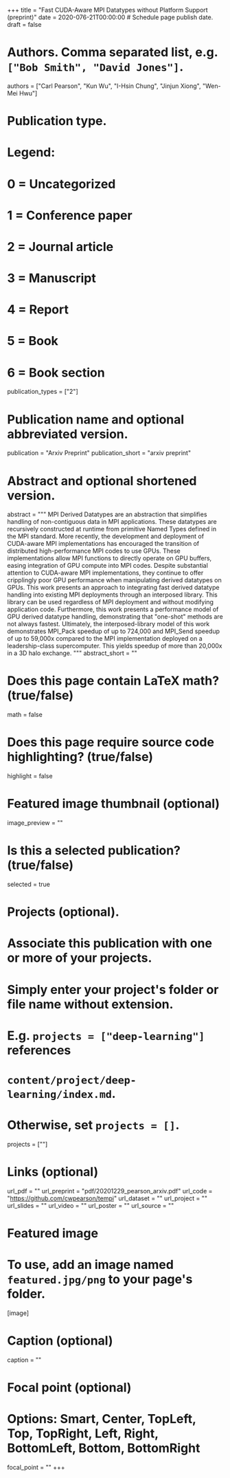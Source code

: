 +++
title = "Fast CUDA-Aware MPI Datatypes without Platform Support (preprint)"
date = 2020-076-21T00:00:00  # Schedule page publish date.
draft = false

# Authors. Comma separated list, e.g. `["Bob Smith", "David Jones"]`.
authors = ["Carl Pearson", "Kun Wu", "I-Hsin Chung", "Jinjun Xiong", "Wen-Mei Hwu"]

# Publication type.
# Legend:
# 0 = Uncategorized
# 1 = Conference paper
# 2 = Journal article
# 3 = Manuscript
# 4 = Report
# 5 = Book
# 6 = Book section
publication_types = ["2"]

# Publication name and optional abbreviated version.
publication = "Arxiv Preprint"
publication_short = "arxiv preprint"

# Abstract and optional shortened version.
abstract = """
MPI Derived Datatypes are an abstraction that simplifies handling of non-contiguous data in MPI applications. These datatypes are recursively constructed at runtime from primitive Named Types defined in the MPI standard. More recently, the development and deployment of CUDA-aware MPI implementations has encouraged the transition of distributed high-performance MPI codes to use GPUs. These implementations allow MPI functions to directly operate on GPU buffers, easing integration of GPU compute into MPI codes. Despite substantial attention to CUDA-aware MPI implementations, they continue to offer cripplingly poor GPU performance when manipulating derived datatypes on GPUs. This work presents an approach to integrating fast derived datatype handling into existing MPI deployments through an interposed library. This library can be used regardless of MPI deployment and without modifying application code. Furthermore, this work presents a performance model of GPU derived datatype handling, demonstrating that "one-shot" methods are not always fastest. Ultimately, the interposed-library model of this work demonstrates MPI_Pack speedup of up to 724,000 and MPI_Send speedup of up to 59,000x compared to the MPI implementation deployed on a leadership-class supercomputer. This yields speedup of more than 20,000x in a 3D halo exchange. """
abstract_short = ""


# Does this page contain LaTeX math? (true/false)
math = false

# Does this page require source code highlighting? (true/false)
highlight = false

# Featured image thumbnail (optional)
image_preview = ""

# Is this a selected publication? (true/false)
selected = true

# Projects (optional).
#   Associate this publication with one or more of your projects.
#   Simply enter your project's folder or file name without extension.
#   E.g. `projects = ["deep-learning"]` references 
#   `content/project/deep-learning/index.md`.
#   Otherwise, set `projects = []`.
projects = [""]

# Links (optional)
url_pdf = ""
url_preprint = "pdf/20201229_pearson_arxiv.pdf"
url_code = "https://github.com/cwpearson/tempi"
url_dataset = ""
url_project = ""
url_slides = ""
url_video = ""
url_poster = ""
url_source = ""

# Featured image
# To use, add an image named `featured.jpg/png` to your page's folder. 
[image]
  # Caption (optional)
  caption = ""

  # Focal point (optional)
  # Options: Smart, Center, TopLeft, Top, TopRight, Left, Right, BottomLeft, Bottom, BottomRight
  focal_point = ""
+++
